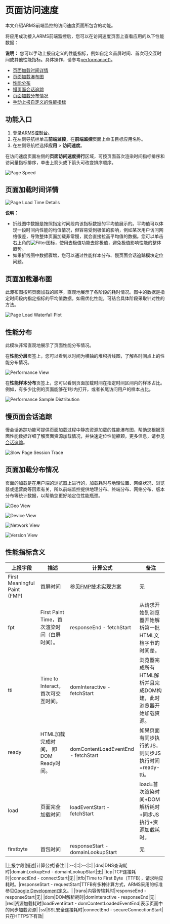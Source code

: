 # 页面访问速度

本文介绍ARMS前端监控的访问速度页面所包含的功能。

将应用成功接入ARMS前端监控后，您可以在访问速度页面上查看应用的以下性能数据：

**说明：** 您可以手动上报自定义的性能指标，例如自定义首屏时间、首次可交互时间或其他性能指标。具体操作，请参考[performance\(\)](/cn.zh-CN/前端监控/API参考.md)。

-   [页面加载时间详情](#section_w5n_wpq_gfb)
-   [页面加载瀑布图](#page)
-   [性能分布](#performance)
-   [慢页面会话追踪](#Slowpage)
-   [页面加载分布情况](#geographic)
-   [手动上报自定义的性能指标](/cn.zh-CN/前端监控/API参考.md)

## 功能入口

1.  登录[ARMS控制台](https://arms.console.aliyun.com/#/home)。
2.  在左侧导航栏单击**前端监控**，在**前端监控**页面上单击目标应用名称。
3.  在左侧导航栏选择**应用** \> **访问速度**。

在访问速度页面左侧的**页面访问速度排行**区域，可按页面首次渲染时间指标排序和访问量指标排序，单击上箭头或下箭头可改变排序顺序。

![Page Speed](https://static-aliyun-doc.oss-accelerate.aliyuncs.com/assets/img/zh-CN/2331852061/p43552.png)

## 页面加载时间详情

![Page Load Time Details](https://static-aliyun-doc.oss-accelerate.aliyuncs.com/assets/img/zh-CN/3331852061/p43555.png)

**说明：**

-   折线图中数据是按照指定时间段内该指标数据的平均值展示的。平均值可以体现一段时间内性能的均值情况，但容易受到极值的影响，例如某次用户访问网络很差，导致整体页面加载非常慢，就会直接拉高平均值的数据。您可以单击右上角的![Filter](https://static-aliyun-doc.oss-accelerate.aliyuncs.com/assets/img/zh-CN/0578338951/p67877.png)图标，使用去极值功能去除极值，避免极值影响性能的整体趋势。
-   如果折线图中数据骤增，您可以通过性能样本分布、慢页面会话追踪模块定位问题。

## 页面加载瀑布图

此瀑布图按照页面加载的顺序，直观地展示了各阶段的耗时情况。图中的数据是指定时间段内指定指标的平均值数据。如需优化性能，可结合具体阶段采取针对性的方法。

![Page Load Waterfall Plot](https://static-aliyun-doc.oss-accelerate.aliyuncs.com/assets/img/zh-CN/1214186061/p43557.png)

## 性能分布

此模块非常直观地展示了页面性能分布情况。

在**性能分层**页签上，您可以看到以时间为横轴的堆积折线图，了解各时间点上的性能分布情况。

![Performance View](../images/p58838.png "性能分层")

在**性能样本分布**页签上，您可以看到页面加载时间在指定时间区间内的样本占比。例如，有多少比例的页面能够在1秒内打开，或者长尾访问用户的样本占比。

![Performance Sample Distribution](../images/p43558.png "性能样本分布")

## 慢页面会话追踪

慢会话追踪功能可提供页面加载过程中静态资源加载的性能瀑布图，帮助您根据页面性能数据详细了解页面资源加载情况，并快速定位性能瓶颈。更多信息，请参见[会话追踪](/cn.zh-CN/前端监控/控制台功能/会话追踪.md)。

![Slow Page Session Trace](https://static-aliyun-doc.oss-accelerate.aliyuncs.com/assets/img/zh-CN/3331852061/p43562.png)

## 页面加载分布情况

页面的加载是在用户端的浏览器上进行的，加载耗时与地理位置、网络状况、浏览器或运营商等因素有关，所以前端监控提供地理分布、终端分布、网络分布、版本分布等统计数据，以帮助您更好地定位性能瓶颈。

![Geo View](../images/p43563.png "地理分布")

![Device View](../images/p43565.png "终端分布")

![Network View](../images/p58812.png "网络分布")

![Version View](../images/p58813.png "版本分布")

## 性能指标含义

|上报字段|描述|计算公式|备注|
|----|--|----|--|
|First Meaningful Paint \(FMP\)|首屏时间|参见[FMP技术实现方案](https://zhuanlan.zhihu.com/p/44933789)|无|
|fpt|First Paint Time，首次渲染时间（白屏时间）。|responseEnd - fetchStart|从请求开始到浏览器开始解析第一批HTML文档字节的时间差。|
|tti|Time to Interact，首次可交互时间。|domInteractive - fetchStart|浏览器完成所有HTML解析并且完成DOM构建，此时浏览器开始加载资源。|
|ready|HTML加载完成时间， 即DOM Ready时间。|domContentLoadEventEnd - fetchStart|如果页面有同步执行的JS，则同步JS执行时间=ready-tti。|
|load|页面完全加载时间|loadEventStart - fetchStart|load=首次渲染时间+DOM解析耗时+同步JS执行+资源加载耗时。|
|firstbyte|首包时间|responseStart - domainLookupStart|无|

|上报字段|描述|计算公式|备注|
|:--:|::|:--:|::|
|dns|DNS查询耗时|domainLookupEnd - domainLookupStart|无|
|tcp|TCP连接耗时|connectEnd - connectStart|无|
|ttfb|Time to First Byte（TTFB），请求响应耗时。|responseStart - requestStart|TTFB有多种计算方式，ARMS采用的标准参见[Google Development定义](https://developers.google.com/web/tools/chrome-devtools/network-performance/reference#timing)。|
|trans|内容传输耗时|responseEnd - responseStart|无|
|dom|DOM解析耗时|domInteractive - responseEnd|无|
|res|资源加载耗时|loadEventStart - domContentLoadedEventEnd|表示页面中的同步加载资源|
|ssl|SSL安全连接耗时|connectEnd - secureConnectionStart|只在HTTPS下有效|


